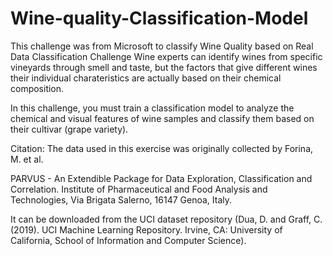 # Wine-quality-Classification-Model
This challenge was from Microsoft to classify Wine Quality based on Real Data
Classification Challenge
Wine experts can identify wines from specific vineyards through smell and taste, but the factors that give different wines their individual charateristics are actually based on their chemical composition.

In this challenge, you must train a classification model to analyze the chemical and visual features of wine samples and classify them based on their cultivar (grape variety).

Citation: The data used in this exercise was originally collected by Forina, M. et al.

PARVUS - An Extendible Package for Data Exploration, Classification and Correlation. Institute of Pharmaceutical and Food Analysis and Technologies, Via Brigata Salerno, 16147 Genoa, Italy.

It can be downloaded from the UCI dataset repository (Dua, D. and Graff, C. (2019). UCI Machine Learning Repository. Irvine, CA: University of California, School of Information and Computer Science).
